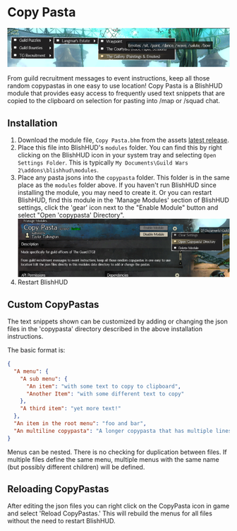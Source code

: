 # Copy Pasta

![Copy Pasta Module](extra/CopyPasta.png)

From guild recruitment messages to event instructions, keep all those random copypastas in one easy to use location! Copy Pasta is a BlishHUD module that provides easy access to frequently used text snippets that are copied to the clipboard on selection for pasting into /map or /squad chat. 

## Installation

1. Download the module file, `Copy Pasta.bhm` from the assets [latest release](https://github.com/The-EG/BlishHUD-CopyPasta/releases/latest).
2. Place this file into BlishHUD's `modules` folder. You can find this by right clicking on the BlishHUD icon in your system tray and selecting `Open Settings Folder`. This is typically `My Documents\Guild Wars 2\addons\blishhud\modules`.
3. Place any pasta jsons into the `copypasta` folder. This folder is in the same place as the `modules` folder above. If you haven't run BlishHUD since installing the module, you may need to create it. Or you can restart BlishHUD, find this module in the 'Manage Modules' section of BlishHUD settings, click the 'gear' icon next to the "Enable Module" button and select "Open 'copypasta' Directory".
  ![Copy Past Directory](extra/CopyPastaDir.png)
4. Restart BlishHUD

## Custom CopyPastas

The text snippets shown can be customized by adding or changing the json files in the 'copypasta' directory described in the above installation instructions.

The basic format is:

```json
{
  "A menu": {
    "A sub menu": {
      "An item": "with some text to copy to clipboard",
      "Another Item": "with some different text to copy"
    },
    "A third item": "yet more text!"
  },
  "An item in the root menu": "foo and bar",
  "An multiline copypasta": "A longer copypasta that has multiple lines.\nThis is a second line."
}
```

Menus can be nested. There is no checking for duplication between files. If multiple files define the same menu, multiple menus with the same name (but possibly different children) will be defined.

## Reloading CopyPastas

After editing the json files you can right click on the CopyPasta icon in game and select 'Reload CopyPastas.' This will rebuild the menus for all files without the need to restart BlishHUD.
